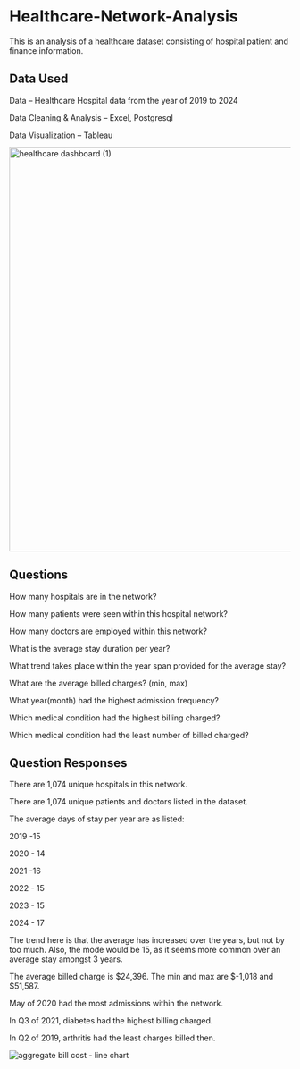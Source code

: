 # Healthcare-Network-Analysis

This is an analysis of a healthcare dataset consisting of hospital patient and finance information.


## Data Used

Data – Healthcare Hospital data from the year of 2019 to 2024 



Data Cleaning & Analysis – Excel, Postgresql 







Data Visualization – Tableau 




<img width="723" alt="healthcare dashboard (1)" src="https://github.com/user-attachments/assets/b8dd2ca3-2015-4a59-94a4-1a93431de7bb">




## Questions

How many hospitals are in the network? 

How many patients were seen within this hospital network? 

How many doctors are employed within this network? 

What is the average stay duration per year? 

What trend takes place within the year span provided for the average stay? 

What are the average billed charges? (min, max) 

What year(month) had the highest admission frequency? 

Which medical condition had the highest billing charged? 

Which medical condition had the least number of billed charged? 

## Question Responses

There are 1,074 unique hospitals in this network. 

 

There are 1,074 unique patients and doctors listed in the dataset. 

 

The average days of stay per year are as listed: 

2019  -15 

2020  - 14 

2021 -16 

2022 - 15 

2023 - 15 

2024 - 17 

 

The trend here is that the average has increased over the years, but not by too much. Also, the mode would be 15, as it seems more common over an average stay amongst 3 years. 

 

The average billed charge is $24,396.  The min and max are $-1,018 and $51,587.  

 

May of 2020 had the most admissions within the network.  

 

In Q3 of 2021, diabetes had the highest billing charged. 

 

In Q2 of 2019, arthritis had the least charges billed then.  

 
![aggregate bill cost - line chart](https://github.com/user-attachments/assets/142022f1-1dd8-4635-b96e-d39ddd78d57d)

 



 

 
